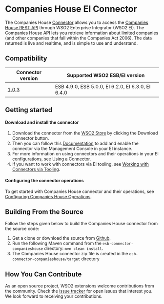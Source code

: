 # Companies House EI Connector

The Companies House [Connector](https://docs.wso2.com/display/EI640/Working+with+Connectors) allows you to access the [Companies House REST API](https://developer.companieshouse.gov.uk/api/docs/index/gettingStarted.html) through WSO2 Enterprise Integrator (WSO2 EI). The Companies House API lets you retrieve information about limited companies (and other companies that fall within the Companies Act 2006). The data returned is live and real­time, and is simple to use and understand.

## Compatibility

| Connector version  | Supported WSO2 ESB/EI version |
| ------------- | ------------- |
| [1.0.3](https://github.com/wso2-extensions/esb-connector-companieshouse/tree/org.wso2.carbon.connector.companieshouse-1.0.3) | ESB 4.9.0, ESB 5.0.0, EI 6.2.0, EI 6.3.0, EI 6.4.0    |

## Getting started

#### Download and install the connector

1. Download the connector from the [WSO2 Store](https://store.wso2.com/store/assets/esbconnector/details/0ce6304d-820d-41f8-a5de-08c3b32b457e) by clicking the Download Connector button.
2. Then you can follow this [Documentation](https://docs.wso2.com/display/EI640/Working+with+Connectors+via+the+Management+Console) to add and enable the connector via the Management Console in your EI instance.
3. For more information on using connectors and their operations in your EI configurations, see [Using a Connector](https://docs.wso2.com/display/EI640/Using+a+Connector).
4. If you want to work with connectors via EI tooling, see [Working with Connectors via Tooling](https://docs.wso2.com/display/EI640/Working+with+Connectors+via+Tooling).

#### Configuring the connector operations

To get started with Companies House connector and their operations, see [Configuring Companies House Operations](docs/config.md).

## Building From the Source

Follow the steps given below to build the Companies House connector from the source code:

1. Get a clone or download the source from [Github](https://github.com/wso2-extensions/esb-connector-companieshouse).
2. Run the following Maven command from the `esb-connector-companieshouse` directory: `mvn clean install`.
3. The Companies House connector zip file is created in the `esb-connector-companieshouse/target` directory

## How You Can Contribute

As an open source project, WSO2 extensions welcome contributions from the community.
Check the [issue tracker](https://github.com/wso2-extensions/esb-connector-companieshouse/issues) for open issues that interest you. We look forward to receiving your contributions.

